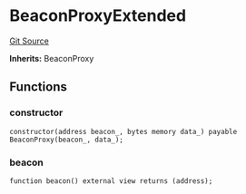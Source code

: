 # BeaconProxyExtended
[Git Source](https://github.com/ArrakisFinance/arrakis-modular/blob/22c7b5c5fce6ff4d3a051aa4fbf376745815e340/src/proxy/BeaconProxyExtended.sol)

**Inherits:**
BeaconProxy


## Functions
### constructor


```solidity
constructor(address beacon_, bytes memory data_) payable BeaconProxy(beacon_, data_);
```

### beacon


```solidity
function beacon() external view returns (address);
```

